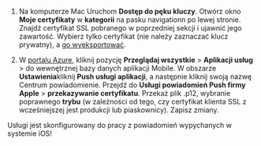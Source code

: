

1. Na komputerze Mac Uruchom **Dostęp do pęku kluczy**. Otwórz okno **Moje certyfikaty** w **kategorii** na pasku navigationn po lewej stronie. Znajdź certyfikat SSL pobranego w poprzedniej sekcji i ujawnić jego zawartość. Wybierz tylko certyfikat (nie należy zaznaczać klucz prywatny), a [go wyeksportować](https://support.apple.com/kb/PH20122?locale=en_US).

2. W [portalu Azure](https://portal.azure.com/), kliknij pozycję **Przeglądaj wszystkie** > **Aplikacji usług** > do wewnętrznej bazy danych aplikacji Mobile. W obszarze **Ustawienia**kliknij **Push usługi aplikacji**, a następnie kliknij swoją nazwę Centrum powiadomienie. Przejdź do **Usługi powiadomień Push firmy Apple** > **przekazywanie certyfikatu**. Przekaż plik .p12, wybranie poprawnego **trybu** (w zależności od tego, czy certyfikat klienta SSL z wcześniejszej jest produkcji lub piaskownicy). Zapisz zmiany.

Usługi jest skonfigurowany do pracy z powiadomień wypychanych w systemie iOS!

[1]: ./media/app-service-mobile-apns-configure-push/mobile-push-notification-hub.png
